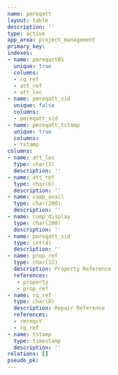 ```yaml
---
name: pmreqatt
layout: table
description: ''
type: active
app_area: project_management
primary_key: 
indexes:
- name: pmreqatt01
  unique: true
  columns:
  - rq_ref
  - att_ref
  - att_loc
- name: pmreqatt_sid
  unique: false
  columns:
  - pmreqatt_sid
- name: pmreqatt_tstamp
  unique: true
  columns:
  - tstamp
columns:
- name: att_loc
  type: char(3)
  description: ''
- name: att_ref
  type: char(6)
  description: ''
- name: comp_avail
  type: char(200)
  description: ''
- name: comp_display
  type: char(200)
  description: ''
- name: pmreqatt_sid
  type: int(4)
  description: ''
- name: prop_ref
  type: char(12)
  description: Property Reference
  references:
   - property
   - prop_ref
- name: rq_ref
  type: char(8)
  description: Repair Reference
  references:
  - rmreqst
  - rq_ref
- name: tstamp
  type: timestamp
  description: ''
relations: []
pseudo_pk: 
---
```


